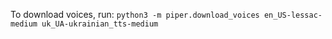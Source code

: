 To download voices, run:
```python3 -m piper.download_voices en_US-lessac-medium uk_UA-ukrainian_tts-medium```
